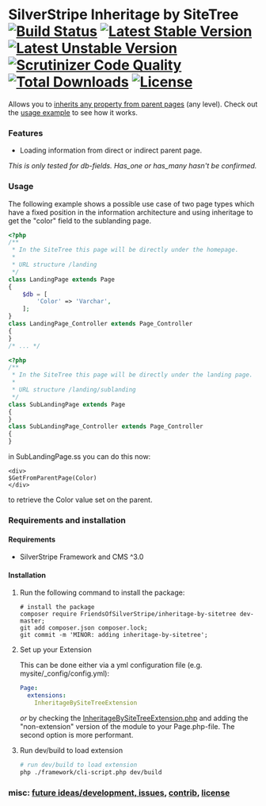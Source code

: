 # SilverStripe Inheritage by SiteTree <br />[![Build Status](https://api.travis-ci.org/FriendsOfSilverStripe/inheritage-by-sitetree.svg?branch=master)](https://travis-ci.org/FriendsOfSilverStripe/inheritage-by-sitetree) [![Latest Stable Version](https://poser.pugx.org/FriendsOfSilverStripe/inheritage-by-sitetree/version.svg)](https://github.com/FriendsOfSilverStripe/inheritage-by-sitetree/releases) [![Latest Unstable Version](https://poser.pugx.org/FriendsOfSilverStripe/inheritage-by-sitetree/v/unstable.svg)](https://packagist.org/packages/FriendsOfSilverStripe/inheritage-by-sitetree) [![Scrutinizer Code Quality](https://img.shields.io/scrutinizer/g/FriendsOfSilverStripe/inheritage-by-sitetree.svg)](https://scrutinizer-ci.com/g/FriendsOfSilverStripe/inheritage-by-sitetree?branch=master) [![Total Downloads](https://poser.pugx.org/FriendsOfSilverStripe/inheritage-by-sitetree/downloads.svg)](https://packagist.org/packages/FriendsOfSilverStripe/inheritage-by-sitetree) [![License](https://poser.pugx.org/FriendsOfSilverStripe/inheritage-by-sitetree/license.svg)](https://github.com/FriendsOfSilverStripe/inheritage-by-sitetree/blob/master/license.md)

Allows you to [inherits any property from parent pages](https://github.com/FriendsOfSilverStripe/inheritage-by-sitetree) (any level). Check out the [usage example](https://github.com/FriendsOfSilverStripe/inheritage-by-sitetree#usage) to see how it works.

### Features

* Loading information from direct or indirect parent page.

*This is only tested for db-fields. Has_one or has_many hasn't be confirmed.*


### Usage

The following example shows a possible use case of two page types which have a fixed position in the information architecture and using inheritage to get the "color" field to the sublanding page.

```php
<?php
/**
 * In the SiteTree this page will be directly under the homepage.
 *
 * URL structure /landing
 */
class LandingPage extends Page
{
    $db = [
        'Color' => 'Varchar',
    ];
}
class LandingPage_Controller extends Page_Controller
{
}
/* ... */
```

```php
<?php
/**
 * In the SiteTree this page will be directly under the landing page.
 *
 * URL structure /landing/sublanding
 */
class SubLandingPage extends Page
{
}
class SubLandingPage_Controller extends Page_Controller
{
}
```

in SubLandingPage.ss you can do this now:

```
<div>
$GetFromParentPage(Color)
</div>
```

to retrieve the Color value set on the parent.

### Requirements and installation

#### Requirements

* SilverStripe Framework and CMS ^3.0

#### Installation

1. Run the following command to install the package:

    ```
    # install the package
    composer require FriendsOfSilverStripe/inheritage-by-sitetree dev-master;
    git add composer.json composer.lock;
    git commit -m 'MINOR: adding inheritage-by-sitetree';
    ```

2. Set up your Extension

    This can be done either via a yml configuration file (e.g. mysite/_config/config.yml):

    ```yaml
    Page:
      extensions:
        InheritageBySiteTreeExtension
    ```

    *or* by checking the [InheritageBySiteTreeExtension.php](https://github.com/FriendsOfSilverStripe/inheritage-by-sitetree/blob/master/code/extensions/InheritageBySiteTreeExtension.php) and adding the "non-extension" version of the module to your Page.php-file. The second option is more performant.

3. Run dev/build to load extension

    ```bash
    # run dev/build to load extension
    php ./framework/cli-script.php dev/build
    ```

### misc: [future ideas/development, issues](https://github.com/FriendsOfSilverStripe/inheritage-by-sitetree/issues), [contrib](https://github.com/FriendsOfSilverStripe/inheritage-by-sitetree/blob/master/CONTRIBUTING.md), [license](https://github.com/FriendsOfSilverStripe/inheritage-by-sitetree/blob/master/license.md)
